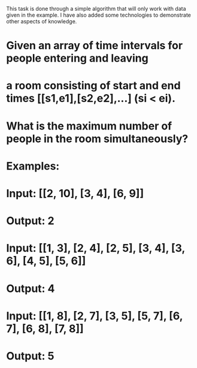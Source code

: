 This task is done through a simple algorithm that will only work with data given in the example.
I have also added some technologies to demonstrate other aspects of knowledge.

# Given an array of time intervals for people entering and leaving
# a room consisting of start and end times [[s1,e1],[s2,e2],...] (si < ei).
# What is the maximum number of people in the room simultaneously?
#
# Examples:
#
# Input: [[2, 10], [3, 4], [6, 9]]
# Output: 2
#
# Input: [[1, 3], [2, 4], [2, 5], [3, 4], [3, 6], [4, 5], [5, 6]]
# Output: 4
#
# Input: [[1, 8], [2, 7], [3, 5], [5, 7], [6, 7], [6, 8], [7, 8]]
# Output: 5
